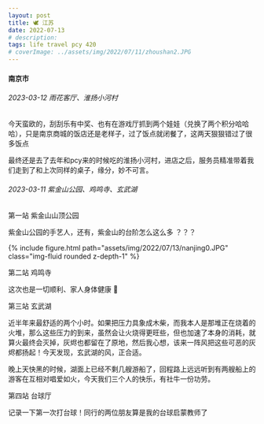 ```yaml
---
layout: post
title: 🕊️ 江苏
date: 2022-07-13
# description: 
tags: life travel pcy 420
# coverImage: ../assets/img/2022/07/11/zhoushan2.JPG
---
```


#### 南京市

###### 2023-03-12 雨花客厅、淮扬小河村

今天蛮欧的，刮刮乐有中奖、也有在游戏厅抓到两个娃娃（兑换了两个积分哈哈哈），只是南京商城的饭店还是老样子，过了饭点就闭餐了，这两天狠狠错过了很多饭点

最终还是去了去年和pcy来的时候吃的淮扬小河村，进店之后，服务员精准带着我们走到了和上次同样的桌子，缘分，妙不可言。

###### 2023-03-11 紫金山公园、鸡鸣寺、玄武湖

第一站 紫金山山顶公园

紫金山公园的手艺人，还有，紫金山的台阶怎么这么多 ？？？

<div class="row justify-content-sm-center ">
    <div class="col-sm-5 mt-3 mt-md-0">
        {% include figure.html path="assets/img/2022/07/13/nanjing0.JPG" class="img-fluid rounded z-depth-1" %}
    </div>
</div>

第二站 鸡鸣寺 

这次也是一切顺利、家人身体健康 🧧

第三站 玄武湖

近半年来最舒适的两个小时。如果把压力具象成木柴，而我本人是那堆正在烧着的火堆，那么这些压力的到来，虽然会让火烧得更旺些，但也加速了本身的消耗，就算火最终会灭掉，灰烬也都留在了原地，然后我心想，该来一阵风把这些可恶的灰烬都扬起！今天发现，玄武湖的风，正合适。

晚上天快黑的时候，湖面上已经不剩几艘游船了，回程路上远远听到有两艘船上的游客在互相对唱爱如火，今天我们三个人的快乐，有社牛一份功劳。

第四站 台球厅

记录一下第一次打台球！同行的两位朋友算是我的台球启蒙教师了 


